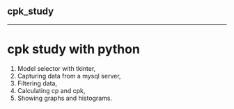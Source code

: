 ## cpk_study
---
# cpk study with python

1. Model selector with tkinter,
2. Capturing data from a mysql server,
3. Filtering data,
4. Calculating cp and cpk,
5. Showing graphs and histograms.

